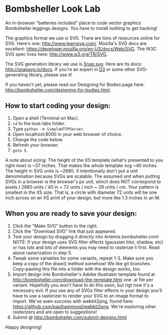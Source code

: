 # Bombsheller Look Lab
An in-browser "batteries included" place to code vector graphics Bombsheller leggings designs.
You have to install *nothing* to get hacking!

The graphics format we use is SVG.
There are tons of resources online for SVG.
Here's one: http://www.learnsvg.com/.
Mozilla's SVG docs are excellent: https://developer.mozilla.org/en-US/docs/Web/SVG.
The W3C SVG spec lives here: http://www.w3.org/TR/SVG.

The SVG generation library we use is [Snap.svg](snapsvg.io).
Here are its docs: http://snapsvg.io/docs.
If you're an expert in [D3](d3js.org) or some other SVG-generating library, please use it!

If you haven't yet, please read our Designing for Bodies page here:
http://bombsheller.com/designing-for-bodies.html.

## How to start coding your design:
1. Open a shell (Terminal on Mac).
2. `cd` to the look-labs folder.
3. Type `python -m SimpleHTTPServer`.
4. Open localhost:8000 in your web browser of choice.
5. Change the code below.
6. Refresh your browser.
7. `goto 5`.

A note about sizing: The height of the XS template (what's presented to you
right now) is ~37 inches. That makes the whole template svg ~40 inches.
The height in SVG units is ~2880. (I intentionally don't put a unit
denomination because SVGs are scalable. The assumed unit when putting SVGs
in a browser is the browser's px unit, which does NOT correspond to pixels.)
2880 units / 40 in = 72 units / inch ~ 28 units / cm. Your pattern is smallest
in the XS size. That is, a circle with diameter 72 units will be one inch
across on an XS print of your design, but more like 1.3 inches in an M.

## When you are ready to save your design:
1. Click the "Make SVG" button to the right.
2. Click the "Download SVG" link that just appeared.
3. Test your design by dragging it directly into Artemix.bombsheller.com!
   NOTE: If your design uses SVG filter effects (gaussian blur, shadow, etc)
   or has lots and lots of elements you may need to rasterize it first. Read
   about rasterization in step 5.
4. Tweak some variables for some variants, repeat 1-3.
   Make sure you keep a copy of the draw() method somehow! We like git
   branches. Copy-pasting this file into a folder with the design works, too.
5. Import design into Bombsheller's Adobe Illustrator template found at
   http://bombsheller.com/download-the-template.html one .ai file per variant.
   Hopefully you won't have to do this soon, but rigt now it's a necessary evil.
   If you use any of SVGs filter effects in your design you'll have to use a
   rasterizer to render your SVG to an image format to import. We've seen
   success with webkit2png, found here: https://github.com/paulhammond/webkit2png.
   We're exploring other rasterizers and are open to suggestions!
6. Submit @ http://bombsheller.com/submit-designs.html

Happy designing!